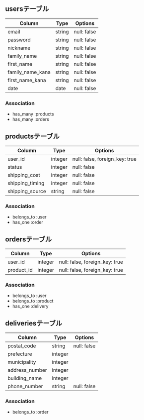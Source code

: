 ## usersテーブル

| Column           | Type    | Options     |
| ---------------- | ------- | ----------- |
| email            | string  | null: false |
| password         | string  | null: false |
| nickname         | string  | null: false |
| family_name      | string  | null: false |
| first_name       | string  | null: false |
| family_name_kana | string  | null: false |
| first_name_kana  | string  | null: false |
| date             | date    | null: false |

### Association
- has_many :products
- has_many :orders


## productsテーブル

| Column          | Type    | Options                        |
| --------------- | ------- | ------------------------------ |
| user_id         | integer | null: false, foreign_key: true |
| status          | integer | null: false                    |
| shipping_cost   | integer | null: false                    |
| shipping_timing | integer | null: false                    |
| shipping_source | string  | null: false                    |

### Association
- belongs_to :user
- has_one :order


## ordersテーブル

| Column          | Type    | Options                        |
| --------------- | ------- | ------------------------------ |
| user_id         | integer | null: false, foreign_key: true |
| product_id      | integer | null: false, foreign_key: true |

### Association
- belongs_to :user
- belongs_to :product
- has_one :delivery


## deliveriesテーブル

| Column          | Type    | Options     |
| --------------- | ------- | ----------- |
| postal_code     | string  | null: false |
| prefecture      | integer |             |
| municipality    | integer |             |
| address_number  | integer |             |
| building_name   | integer |             |
| phone_number    | string  | null: false |


### Association
- belongs_to :order
